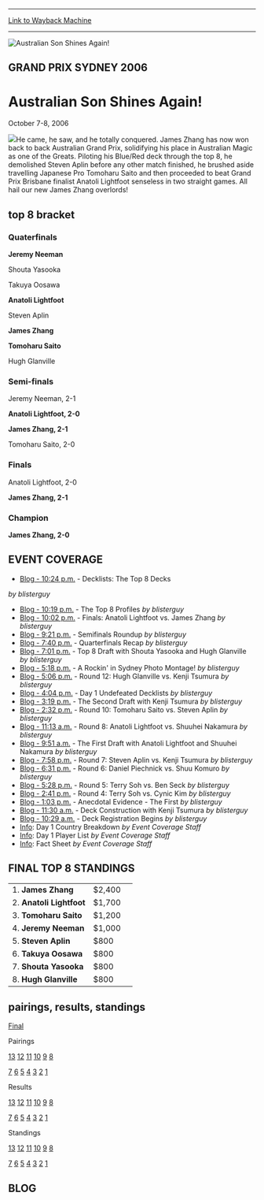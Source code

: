 
---
[Link to Wayback Machine](https://web.archive.org/web/20161102100743/http://magic.wizards.com/en/events/coverage/gpsyd06)

[_metadata_:generator]:- "Drupal 7 (http://drupal.org)"
[_metadata_:node]:- "571066"
[_metadata_:source]:- "div-block-system-main"
[_metadata_:title]:- "Australian Son Shines Again!"
[_metadata_:wayback_capture_timestamp]:- "2016-11-02 10:07:43"
[_metadata_:wayback_raw_url]:- "https://web.archive.org/web/20161102100743id_/http://magic.wizards.com/en/events/coverage/gpsyd06"
[_metadata_:wayback_url]:- "http://magic.wizards.com/en/events/coverage/gpsyd06"
---







![Australian Son Shines Again!](https://media.magic.wizards.com/images/banner/large_1_4.jpg)





GRAND PRIX SYDNEY 2006
----------------------


Australian Son Shines Again!
============================




October 7-8, 2006











![](https://media.magic.wizards.com/image_legacy_migration/sideboard/images/gpsyd06/champ.jpg)He came, he saw, and he totally conquered. James Zhang has now won back to back Australian Grand Prix, solidifying his place in Australian Magic as one of the Greats. Piloting his Blue/Red deck through the top 8, he demolished Steven Aplin before any other match finished, he brushed aside travelling Japanese Pro Tomoharu Saito and then proceeded to beat Grand Prix Brisbane finalist Anatoli Lightfoot senseless in two straight games. All hail our new James Zhang overlords!



top 8 bracket
-------------





### Quaterfinals





**Jeremy Neeman**




Shouta Yasooka






Takuya Oosawa




**Anatoli Lightfoot**






Steven Aplin




**James Zhang**






**Tomoharu Saito**




Hugh Glanville







### Semi-finals





Jeremy Neeman, 2-1




**Anatoli Lightfoot, 2-0**






**James Zhang, 2-1**




Tomoharu Saito, 2-0







### Finals





Anatoli Lightfoot, 2-0




**James Zhang, 2-1**







### Champion





**James Zhang, 2-0**









EVENT COVERAGE
--------------




* [Blog - 10:24 p.m.](#20) - Decklists: The Top 8 Decks

 *by blisterguy*
* [Blog - 10:19 p.m.](#19) - The Top 8 Profiles
 *by blisterguy*
* [Blog - 10:02 p.m.](#18) - Finals: Anatoli Lightfoot vs. James Zhang
 *by blisterguy*
* [Blog - 9:21 p.m.](#17) - Semifinals Roundup
 *by blisterguy*
* [Blog - 7:40 p.m.](#16) - Quarterfinals Recap
 *by blisterguy*
* [Blog - 7:01 p.m.](#15) - Top 8 Draft with Shouta Yasooka and Hugh Glanville
 *by blisterguy*
* [Blog - 5:18 p.m.](#14) - A Rockin' in Sydney Photo Montage!
 *by blisterguy*
* [Blog - 5:06 p.m.](#13) - Round 12: Hugh Glanville vs. Kenji Tsumura
 *by blisterguy*
* [Blog - 4:04 p.m.](#12) - Day 1 Undefeated Decklists
 *by blisterguy*
* [Blog - 3:19 p.m.](#11) - The Second Draft with Kenji Tsumura
 *by blisterguy*
* [Blog - 2:32 p.m.](#10) - Round 10: Tomoharu Saito vs. Steven Aplin
 *by blisterguy*
* [Blog - 11:13 a.m.](#9) - Round 8: Anatoli Lightfoot vs. Shuuhei Nakamura
 *by blisterguy*
* [Blog - 9:51 a.m.](#8) - The First Draft with Anatoli Lightfoot and Shuuhei Nakamura
 *by blisterguy*
* [Blog - 7:58 p.m.](#7) - Round 7: Steven Aplin vs. Kenji Tsumura
 *by blisterguy*
* [Blog - 6:31 p.m.](#6) - Round 6: Daniel Piechnick vs. Shuu Komuro
 *by blisterguy*
* [Blog - 5:28 p.m.](#5) - Round 5: Terry Soh vs. Ben Seck
 *by blisterguy*
* [Blog - 2:41 p.m.](#4) - Round 4: Terry Soh vs. Cynic Kim
 *by blisterguy*
* [Blog - 1:03 p.m.](#3) - Anecdotal Evidence - The First
 *by blisterguy*
* [Blog - 11:30 a.m.](#2) - Deck Construction with Kenji Tsumura
 *by blisterguy*
* [Blog - 10:29 a.m.](#1) - Deck Registration Begins
 *by blisterguy*
* [Info](/en/articles/archive/event-coverage/day-1-country-breakdown-2006-10-06): Day 1 Country Breakdown
 *by Event Coverage Staff*
* [Info](/en/articles/archive/event-coverage/day-1-player-list-2006-10-06): Day 1 Player List
 *by Event Coverage Staff*
* [Info](http://magic.wizards.com/en/articles/archive/feature/grand-prix%E2%80%93sydney-2006-09-01): Fact Sheet
 *by Event Coverage Staff*



FINAL TOP 8 STANDINGS
---------------------




|  |  |  |
| --- | --- | --- |
| 1. **James Zhang** | $2,400 |
| 2. **Anatoli Lightfoot** | $1,700 |
| 3. **Tomoharu Saito** | $1,200 |
| 4. **Jeremy Neeman** | $1,000 |
| 5. **Steven Aplin** | $800 |
| 6. **Takuya Oosawa** | $800 |
| 7. **Shouta Yasooka** | $800 |
| 8. **Hugh Glanville** | $800 |

pairings, results, standings
----------------------------




[Final](/en/articles/archive/event-coverage/final-standings-2006-10-08)




Pairings


[13](/en/articles/archive/event-coverage/round-13-pairings-2006-10-07) [12](/en/articles/archive/event-coverage/round-12-pairings-2006-10-07) [11](/en/articles/archive/event-coverage/round-11-pairings-2006-10-07) [10](/en/articles/archive/event-coverage/round-10-pairings-2006-10-07) [9](/en/articles/archive/event-coverage/round-9-pairings-2006-10-07) [8](/en/articles/archive/event-coverage/round-8-pairings-2006-10-07)


[7](/en/articles/archive/event-coverage/round-7-pairings-2006-10-07) [6](/en/articles/archive/event-coverage/round-6-pairings-2006-10-07) [5](/en/articles/archive/event-coverage/round-5-pairings-2006-10-06) [4](/en/articles/archive/event-coverage/round-4-pairings-2006-10-06) [3](/en/articles/archive/event-coverage/round-3-pairings-2006-10-06) [2](/en/articles/archive/event-coverage/round-2-pairings-2006-10-06) [1](/en/articles/archive/event-coverage/round-1-pairings-2006-10-06)




Results


[13](/en/articles/archive/event-coverage/round-13-results-2006-10-08) [12](/en/articles/archive/event-coverage/round-12-results-2006-10-07) [11](/en/articles/archive/event-coverage/round-11-results-2006-10-07) [10](/en/articles/archive/event-coverage/round-10-results-2006-10-07) [9](/en/articles/archive/event-coverage/round-9-results-2006-10-07) [8](/en/articles/archive/event-coverage/round-8-results-2006-10-07)


[7](/en/articles/archive/event-coverage/round-7-results-2006-10-07) [6](/en/articles/archive/event-coverage/round-6-results-2006-10-07) [5](/en/articles/archive/event-coverage/round-5-results-2006-10-07) [4](/en/articles/archive/event-coverage/round-4-results-2006-10-06) [3](/en/articles/archive/event-coverage/round-3-results-2006-10-06) [2](/en/articles/archive/event-coverage/round-2-results-2006-10-06) [1](/en/articles/archive/event-coverage/round-1-results-2006-10-06)




Standings


[13](/en/articles/archive/event-coverage/round-13-standings-2006-10-08) [12](/en/articles/archive/event-coverage/round-12-standings-2006-10-07) [11](/en/articles/archive/event-coverage/round-11-standings-2006-10-07) [10](/en/articles/archive/event-coverage/round-10-standings-2006-10-07) [9](/en/articles/archive/event-coverage/round-9-standings-2006-10-07) [8](/en/articles/archive/event-coverage/round-8-standings-2006-10-07)


[7](/en/articles/archive/event-coverage/round-7-standings-2006-10-07) [6](/en/articles/archive/event-coverage/round-6-standings-2006-10-07) [5](/en/articles/archive/event-coverage/round-5-standings-2006-10-07) [4](/en/articles/archive/event-coverage/round-4-standings-2006-10-06) [3](/en/articles/archive/event-coverage/round-3-standings-2006-10-06) [2](/en/articles/archive/event-coverage/round-2-standings-2006-10-06) [1](/en/articles/archive/event-coverage/round-1-standings-2006-10-06)





BLOG
----



  

 

